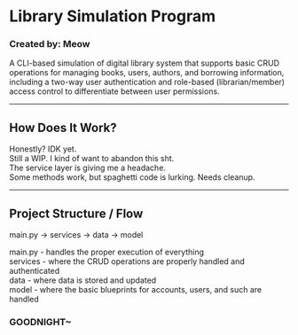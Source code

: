# Library Simulation Program  
### Created by: Meow  

A CLI-based simulation of digital library system that supports basic CRUD operations for managing books, users, authors, and borrowing information, including a two-way user authentication and role-based (librarian/member) access control to differentiate between user permissions.  

---

## How Does It Work?  

Honestly? IDK yet.  
Still a WIP. I kind of want to abandon this sht.  
The service layer is giving me a headache.  
Some methods work, but spaghetti code is lurking. Needs cleanup.  

---

## Project Structure / Flow  
main.py -> services -> data -> model


main.py - handles the proper execution of everything  
services - where the CRUD operations are properly handled and authenticated  
data - where data is stored and updated  
model - where the basic blueprints for accounts, users, and such are handled  


### GOODNIGHT~